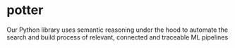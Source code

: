 # potter
Our Python library uses semantic reasoning under the hood to automate the search and build process of relevant, connected and traceable ML pipelines
